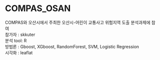 # COMPAS_OSAN
COMPAS와 오산시에서 주최한 오산시-어린이 교통사고 위험지역 도출 분석과제에 참여\
참가자 : skkuter\
분석 tool: R\
방법론 : Gboost, XGboost, RandomForest, SVM, Logistic Regression\
시각화 : leaflat
